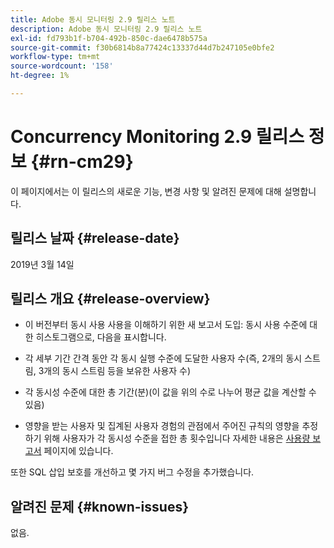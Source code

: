 ```yaml
---
title: Adobe 동시 모니터링 2.9 릴리스 노트
description: Adobe 동시 모니터링 2.9 릴리스 노트
exl-id: fd793b1f-b704-492b-850c-dae6478b575a
source-git-commit: f30b6814b8a77424c13337d44d7b247105e0bfe2
workflow-type: tm+mt
source-wordcount: '158'
ht-degree: 1%

---
```


# Concurrency Monitoring 2.9 릴리스 정보 {#rn-cm29}

이 페이지에서는 이 릴리스의 새로운 기능, 변경 사항 및 알려진 문제에 대해 설명합니다.

## 릴리스 날짜 {#release-date}

2019년 3월 14일


## 릴리스 개요 {#release-overview}

* 이 버전부터 동시 사용 사용을 이해하기 위한 새 보고서 도입: 동시 사용 수준에 대한 히스토그램으로, 다음을 표시합니다.

* 각 세부 기간 간격 동안 각 동시 실행 수준에 도달한 사용자 수(즉, 2개의 동시 스트림, 3개의 동시 스트림 등을 보유한 사용자 수)
* 각 동시성 수준에 대한 총 기간(분)(이 값을 위의 수로 나누어 평균 값을 계산할 수 있음)
* 영향을 받는 사용자 및 집계된 사용자 경험의 관점에서 주어진 규칙의 영향을 추정하기 위해 사용자가 각 동시성 수준을 접한 총 횟수입니다
자세한 내용은 [사용량 보고서](/help/concurrency-monitoring/cm-usage-reports.md) 페이지에 있습니다.

또한 SQL 삽입 보호를 개선하고 몇 가지 버그 수정을 추가했습니다.

## 알려진 문제 {#known-issues}

없음.
